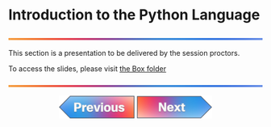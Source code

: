 # Introduction to the Python Language

![line](../../images/banner.png)

This section is a presentation to be delivered by the session proctors.

To access the slides, please visit [the Box folder](https://cisco.app.box.com/folder/340062289300?s=hmrhjoshhzez3vlzdisvk0s9frn0lh5c)

![line](../../images/banner.png)
<p align="center">
<a href="../04-intro-to-cml/1.md"><img src="../../images/previous.png" width="150px"></a>
<a href="../06-hands-on-intro-python/1.md"><img src="../../images/next.png" width="150px"></a>
</p>
